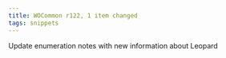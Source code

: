 ```yaml
---
title: WOCommon r122, 1 item changed
tags: snippets
---
```


Update enumeration notes with new information about Leopard
